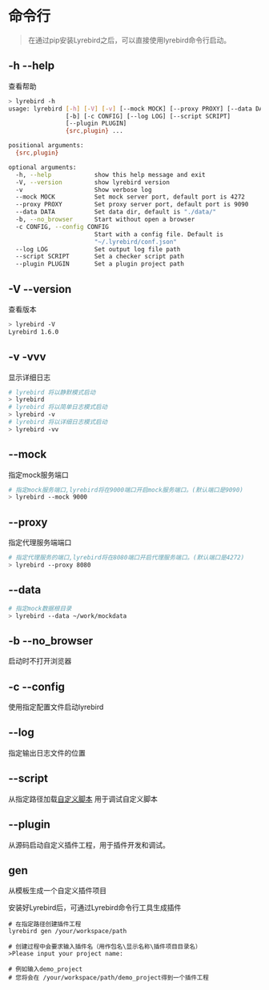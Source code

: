 # 命令行

> 在通过pip安装Lyrebird之后，可以直接使用lyrebird命令行启动。

## -h --help 

查看帮助

```bash
> lyrebird -h
usage: lyrebird [-h] [-V] [-v] [--mock MOCK] [--proxy PROXY] [--data DATA]
                [-b] [-c CONFIG] [--log LOG] [--script SCRIPT]
                [--plugin PLUGIN]
                {src,plugin} ...

positional arguments:
  {src,plugin}

optional arguments:
  -h, --help            show this help message and exit
  -V, --version         show lyrebird version
  -v                    Show verbose log
  --mock MOCK           Set mock server port, default port is 4272
  --proxy PROXY         Set proxy server port, default port is 9090
  --data DATA           Set data dir, default is "./data/"
  -b, --no_browser      Start without open a browser
  -c CONFIG, --config CONFIG
                        Start with a config file. Default is
                        "~/.lyrebird/conf.json"
  --log LOG             Set output log file path
  --script SCRIPT       Set a checker script path
  --plugin PLUGIN       Set a plugin project path
```

## -V --version 

查看版本

```bash
> lyrebird -V
Lyrebird 1.6.0
```

## -v -vvv 

显示详细日志

```bash
# lyrebird 将以静默模式启动
> lyrebird
# lyrebird 将以简单日志模式启动
> lyrebird -v
# lyrebird 将以详细日志模式启动
> lyrebird -vv
```

## --mock 

指定mock服务端口

```bash
# 指定mock服务端口,lyrebird将在9000端口开启mock服务端口。(默认端口是9090)
> lyrebird --mock 9000
```

## --proxy 

指定代理服务端端口

```bash
# 指定代理服务的端口,lyrebird将在8080端口开启代理服务端口。(默认端口是4272)
> lyrebird --proxy 8080
```

## --data

```bash
# 指定mock数据根目录
> lyrebird --data ~/work/mockdata
```

## -b --no_browser

启动时不打开浏览器

## -c --config

使用指定配置文件启动lyrebird

## --log

指定输出日志文件的位置

## --script 

从指定路径加载[自定义脚本](./checker.html)
用于调试自定义脚本

## --plugin 

从源码启动自定义插件工程，用于插件开发和调试。

## gen

从模板生成一个自定义插件项目

安装好Lyrebird后，可通过Lyrebird命令行工具生成插件

```
# 在指定路径创建插件工程
lyrebird gen /your/workspace/path

# 创建过程中会要求输入插件名（用作包名\显示名称\插件项目目录名）
>Please input your project name:

# 例如输入demo_project
# 您将会在 /your/workspace/path/demo_project得到一个插件工程
```
